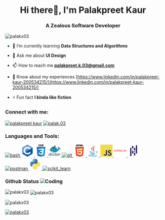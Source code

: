 <h1 align="center">Hi there👋, I'm Palakpreet Kaur</h1>
<h3 align="center">A Zealous Software Developer</h3>


<p align="left"> <img src="https://komarev.com/ghpvc/?username=palakx03&label=Profile%20views&color=0e75b6&style=flat" alt="palakx03" /> </p>



- 🌱 I’m currently learning **Data Structures and Algorithms**

- 💬 Ask me about **UI Design**

- 📫 How to reach me **palakpreet.k.03@gmail.com**

- 📄 Know about my experiences [https://www.linkedin.com/in/palakpreet-kaur-200534215/](https://www.linkedin.com/in/palakpreet-kaur-200534215/)

- ⚡ Fun fact **I kinda like fiction**

<h3 align="left">Connect with me:</h3>
<p align="left">
<a href="https://linkedin.com/in/palakpreet kaur" target="blank"><img align="center" src="https://raw.githubusercontent.com/rahuldkjain/github-profile-readme-generator/master/src/images/icons/Social/linked-in-alt.svg" alt="palakpreet kaur" height="30" width="40" /></a>
<a href="https://instagram.com/palak.03" target="blank"><img align="center" src="https://raw.githubusercontent.com/rahuldkjain/github-profile-readme-generator/master/src/images/icons/Social/instagram.svg" alt="palak.03" height="30" width="40" /></a>
</p>

<h3 align="left">Languages and Tools:</h3>
<p align="left"> <a href="https://www.gnu.org/software/bash/" target="_blank" rel="noreferrer"> <img src="https://www.vectorlogo.zone/logos/gnu_bash/gnu_bash-icon.svg" alt="bash" width="40" height="40"/> </a> <a href="https://www.cprogramming.com/" target="_blank" rel="noreferrer"> <img src="https://raw.githubusercontent.com/devicons/devicon/master/icons/c/c-original.svg" alt="c" width="40" height="40"/> </a> <a href="https://www.w3schools.com/css/" target="_blank" rel="noreferrer"> <img src="https://raw.githubusercontent.com/devicons/devicon/master/icons/css3/css3-original-wordmark.svg" alt="css3" width="40" height="40"/> </a> <a href="https://www.docker.com/" target="_blank" rel="noreferrer"> <img src="https://raw.githubusercontent.com/devicons/devicon/master/icons/docker/docker-original-wordmark.svg" alt="docker" width="40" height="40"/> </a> <a href="https://git-scm.com/" target="_blank" rel="noreferrer"> <img src="https://www.vectorlogo.zone/logos/git-scm/git-scm-icon.svg" alt="git" width="40" height="40"/> </a> <a href="https://www.w3.org/html/" target="_blank" rel="noreferrer"> <img src="https://raw.githubusercontent.com/devicons/devicon/master/icons/html5/html5-original-wordmark.svg" alt="html5" width="40" height="40"/> </a> <a href="https://www.java.com" target="_blank" rel="noreferrer"> <img src="https://raw.githubusercontent.com/devicons/devicon/master/icons/java/java-original.svg" alt="java" width="40" height="40"/> </a> <a href="https://developer.mozilla.org/en-US/docs/Web/JavaScript" target="_blank" rel="noreferrer"> <img src="https://raw.githubusercontent.com/devicons/devicon/master/icons/javascript/javascript-original.svg" alt="javascript" width="40" height="40"/> </a> <a href="https://www.oracle.com/" target="_blank" rel="noreferrer"> <img src="https://raw.githubusercontent.com/devicons/devicon/master/icons/oracle/oracle-original.svg" alt="oracle" width="40" height="40"/> </a> <a href="https://pandas.pydata.org/" target="_blank" rel="noreferrer"> <img src="https://raw.githubusercontent.com/devicons/devicon/2ae2a900d2f041da66e950e4d48052658d850630/icons/pandas/pandas-original.svg" alt="pandas" width="40" height="40"/> </a> <a href="https://postman.com" target="_blank" rel="noreferrer"> <img src="https://www.vectorlogo.zone/logos/getpostman/getpostman-icon.svg" alt="postman" width="40" height="40"/> </a> <a href="https://www.python.org" target="_blank" rel="noreferrer"> <img src="https://raw.githubusercontent.com/devicons/devicon/master/icons/python/python-original.svg" alt="python" width="40" height="40"/> </a> <a href="https://scikit-learn.org/" target="_blank" rel="noreferrer"> <img src="https://upload.wikimedia.org/wikipedia/commons/0/05/Scikit_learn_logo_small.svg" alt="scikit_learn" width="40" height="40"/> </a> </p>
<h3>Github Status <img alt="Coding" width="40" src="https://cdn.dribbble.com/users/1162077/screenshots/3848914/programmer.gif"></h3>
<p><img align="left" src="https://github-readme-stats.vercel.app/api/top-langs?username=palakx03&show_icons=true&locale=en&layout=compact" alt="palakx03" /></p>
<p>&nbsp;<img align="center" src="https://github-readme-stats.vercel.app/api?username=palakx03&show_icons=true&locale=en" alt="palakx03" /></p>

<p><img align="center" src="https://github-readme-streak-stats.herokuapp.com/?user=palakx03&" alt="palakx03" /></p>
<p align="left"> <a href="https://github.com/ryo-ma/github-profile-trophy"><img src="https://github-profile-trophy.vercel.app/?username=palakx03" alt="palakx03" /></a> </p>

